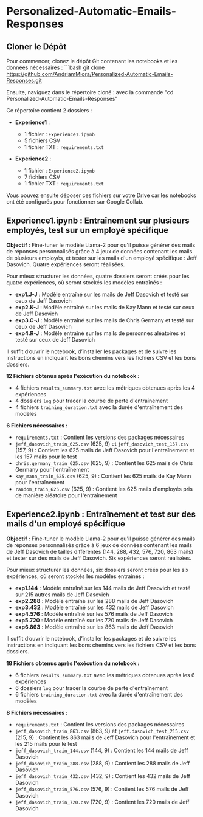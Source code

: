 # Personalized-Automatic-Emails-Responses

## Cloner le Dépôt 

Pour commencer, clonez le dépôt Git contenant les notebooks et les données nécessaires : ```bash git clone https://github.com/AndriamMiora/Personalized-Automatic-Emails-Responses.git

Ensuite, naviguez dans le répertoire cloné : avec la commande "cd Personalized-Automatic-Emails-Responses"


Ce répertoire contient 2 dossiers :

- **Experience1** : 
  - 1 fichier : `Experience1.ipynb`
  - 5 fichiers CSV
  - 1 fichier TXT : `requirements.txt`

- **Experience2** : 
  - 1 fichier : `Experience2.ipynb`
  - 7 fichiers CSV
  - 1 fichier TXT : `requirements.txt`


Vous pouvez ensuite déposer ces fichiers sur votre Drive car les notebooks ont été configurés pour fonctionner sur Google Collab.

## Experience1.ipynb : Entraînement sur plusieurs employés, test sur un employé spécifique

**Objectif :** Fine-tuner le modèle Llama-2 pour qu'il puisse générer des mails de réponses personnalisés grâce à 4 jeux de données contenant les mails de plusieurs employés, et tester sur les mails d'un employé spécifique : Jeff Dasovich. Quatre expériences seront réalisées.

Pour mieux structurer les données, quatre dossiers seront créés pour les quatre expériences, où seront stockés les modèles entraînés :
- **exp1.J-J** : Modèle entraîné sur les mails de Jeff Dasovich et testé sur ceux de Jeff Dasovich
- **exp2.K-J** : Modèle entraîné sur les mails de Kay Mann et testé sur ceux de Jeff Dasovich
- **exp3.C-J** : Modèle entraîné sur les mails de Chris Germany et testé sur ceux de Jeff Dasovich
- **exp4.R-J** : Modèle entraîné sur les mails de personnes aléatoires et testé sur ceux de Jeff Dasovich

Il suffit d’ouvrir le notebook, d’installer les packages et de suivre les instructions en indiquant les bons chemins vers les fichiers CSV et les bons dossiers.

**12 Fichiers obtenus après l'exécution du notebook :**
- 4 fichiers `results_summary.txt` avec les métriques obtenues après les 4 expériences
- 4 dossiers `log` pour tracer la courbe de perte d'entraînement
- 4 fichiers `training_duration.txt` avec la durée d'entraînement des modèles

**6 Fichiers nécessaires :**
- `requirements.txt` : Contient les versions des packages nécessaires
- `jeff_dasovich_train_625.csv` (625, 9) et `jeff_dasovich_test_157.csv` (157, 9) : Contient les 625 mails de Jeff Dasovich pour l'entraînement et les 157 mails pour le test
- `chris.germany_train_625.csv` (625, 9) : Contient les 625 mails de Chris Germany pour l'entraînement
- `kay_mann_train_625.csv` (625, 9) : Contient les 625 mails de Kay Mann pour l'entraînement
- `random_train_625.csv` (625, 9) : Contient les 625 mails d'employés pris de manière aléatoire pour l'entraînement

## Experience2.ipynb : Entraînement et test sur des mails d'un employé spécifique

**Objectif :** Fine-tuner le modèle Llama-2 pour qu'il puisse générer des mails de réponses personnalisés grâce à 6 jeux de données contenant les mails de Jeff Dasovich de tailles différentes (144, 288, 432, 576, 720, 863 mails) et tester sur des mails de Jeff Dasovich. Six expériences seront réalisées.

Pour mieux structurer les données, six dossiers seront créés pour les six expériences, où seront stockés les modèles entraînés :
- **exp1.144** : Modèle entraîné sur les 144 mails de Jeff Dasovich et testé sur 215 autres mails de Jeff Dasovich
- **exp2.288** : Modèle entraîné sur les 288 mails de Jeff Dasovich
- **exp3.432** : Modèle entraîné sur les 432 mails de Jeff Dasovich
- **exp4.576** : Modèle entraîné sur les 576 mails de Jeff Dasovich
- **exp5.720** : Modèle entraîné sur les 720 mails de Jeff Dasovich
- **exp6.863** : Modèle entraîné sur les 863 mails de Jeff Dasovich

Il suffit d’ouvrir le notebook, d’installer les packages et de suivre les instructions en indiquant les bons chemins vers les fichiers CSV et les bons dossiers.

**18 Fichiers obtenus après l'exécution du notebook :**
- 6 fichiers `results_summary.txt` avec les métriques obtenues après les 6 expériences
- 6 dossiers `log` pour tracer la courbe de perte d'entraînement
- 6 fichiers `training_duration.txt` avec la durée d'entraînement des modèles

**8 Fichiers nécessaires :**
- `requirements.txt` : Contient les versions des packages nécessaires
- `jeff_dasovich_train_863.csv` (863, 9) et `jeff.dasovich_test_215.csv` (215, 9) : Contient les 863 mails de Jeff Dasovich pour l'entraînement et les 215 mails pour le test
- `jeff_dasovich_train_144.csv` (144, 9) : Contient les 144 mails de Jeff Dasovich
- `jeff_dasovich_train_288.csv` (288, 9) : Contient les 288 mails de Jeff Dasovich
- `jeff_dasovich_train_432.csv` (432, 9) : Contient les 432 mails de Jeff Dasovich
- `jeff_dasovich_train_576.csv` (576, 9) : Contient les 576 mails de Jeff Dasovich
- `jeff_dasovich_train_720.csv` (720, 9) : Contient les 720 mails de Jeff Dasovich
